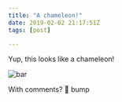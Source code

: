 ```yaml
---
title: "A chameleon!"
date: 2019-02-02 21:17:51Z
tags: [post]

---
```


Yup, this looks like a chameleon!

![bar](https://user-images.githubusercontent.com/11719160/52169470-e8410700-2730-11e9-91fe-ee8bad7517f2.png)

With comments? 🦎 bump